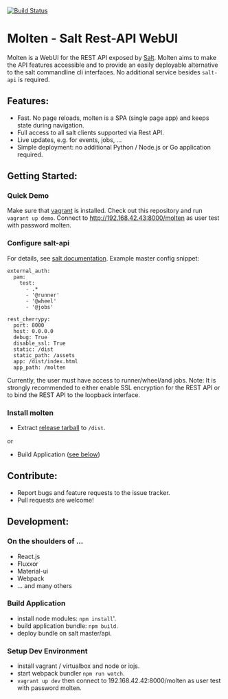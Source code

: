 [![Build Status](https://travis-ci.org/martinhoefling/molten.svg)](https://travis-ci.org/martinhoefling/molten)

# Molten - Salt Rest-API WebUI

Molten is a WebUI for the REST API exposed by [Salt](http://saltstack.com/).
Molten aims to make the API features accessible and to provide an easily deployable alternative to the salt commandline cli interfaces.
No additional service besides `salt-api` is required.

## Features:
* Fast. No page reloads, molten is a SPA (single page app) and keeps state during navigation.
* Full access to all salt clients supported via Rest API. 
* Live updates, e.g. for events, jobs, ...
* Simple deployment: no additional Python / Node.js or Go application required.

## Getting Started:

### Quick Demo

Make sure that [vagrant](https://www.vagrantup.com/) is installed. 
Check out this repository and run `vagrant up demo`. Connect to http://192.168.42.43:8000/molten as user test with password molten.

### Configure salt-api
For details, see [salt documentation](https://docs.saltstack.com/en/latest/ref/netapi/all/index.html#all-netapi-modules). Example master config snippet:
```
external_auth:
  pam:
    test:
      - .*
      - '@runner'
      - '@wheel'
      - '@jobs'

rest_cherrypy:
  port: 8000
  host: 0.0.0.0
  debug: True
  disable_ssl: True
  static: /dist
  static_path: /assets
  app: /dist/index.html
  app_path: /molten
```  
Currently, the user must have access to runner/wheel/and jobs. 
Note: It is strongly recommended to either enable SSL encryption for the REST API or to bind the REST API to the loopback interface.

### Install molten
- Extract [release tarball](https://github.com/martinhoefling/molten/releases/download/v0.1.0/molten-0.1.0.tar.gz) to `/dist`.

or

- Build Application ([see below](#build))

## Contribute:

- Report bugs and feature requests to the issue tracker.
- Pull requests are welcome!

## Development:

### On the shoulders of ...
- React.js
- Fluxxor
- Material-ui
- Webpack
- ... and many others

### <a name="build"></a>Build Application
* install node modules: `npm install`'.
* build application bundle: `npm build`.
* deploy bundle on salt master/api.

### Setup Dev Environment
* install vagrant / virtualbox and node or iojs.
* start webpack bundler `npm run watch`.
* `vagrant up dev` then connect to 192.168.42.42:8000/molten as user test with password molten.

